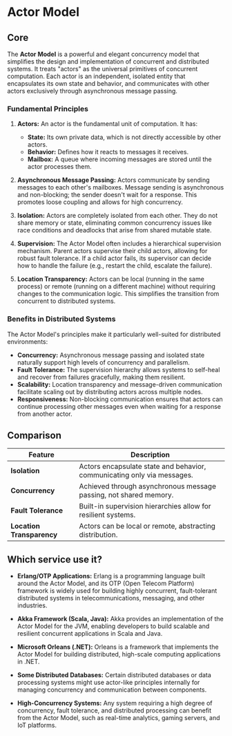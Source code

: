 # Actor Model

## Core

The **Actor Model** is a powerful and elegant concurrency model that simplifies the design and implementation of concurrent and distributed systems. It treats "actors" as the universal primitives of concurrent computation. Each actor is an independent, isolated entity that encapsulates its own state and behavior, and communicates with other actors exclusively through asynchronous message passing.

### Fundamental Principles

1.  **Actors:** An actor is the fundamental unit of computation. It has:
    *   **State:** Its own private data, which is not directly accessible by other actors.
    *   **Behavior:** Defines how it reacts to messages it receives.
    *   **Mailbox:** A queue where incoming messages are stored until the actor processes them.

2.  **Asynchronous Message Passing:** Actors communicate by sending messages to each other's mailboxes. Message sending is asynchronous and non-blocking; the sender doesn't wait for a response. This promotes loose coupling and allows for high concurrency.

3.  **Isolation:** Actors are completely isolated from each other. They do not share memory or state, eliminating common concurrency issues like race conditions and deadlocks that arise from shared mutable state.

4.  **Supervision:** The Actor Model often includes a hierarchical supervision mechanism. Parent actors supervise their child actors, allowing for robust fault tolerance. If a child actor fails, its supervisor can decide how to handle the failure (e.g., restart the child, escalate the failure).

5.  **Location Transparency:** Actors can be local (running in the same process) or remote (running on a different machine) without requiring changes to the communication logic. This simplifies the transition from concurrent to distributed systems.

### Benefits in Distributed Systems

The Actor Model's principles make it particularly well-suited for distributed environments:

-   **Concurrency:** Asynchronous message passing and isolated state naturally support high levels of concurrency and parallelism.
-   **Fault Tolerance:** The supervision hierarchy allows systems to self-heal and recover from failures gracefully, making them resilient.
-   **Scalability:** Location transparency and message-driven communication facilitate scaling out by distributing actors across multiple nodes.
-   **Responsiveness:** Non-blocking communication ensures that actors can continue processing other messages even when waiting for a response from another actor.

## Comparison

| Feature | Description |
|---|---|
| **Isolation** | Actors encapsulate state and behavior, communicating only via messages. |
| **Concurrency** | Achieved through asynchronous message passing, not shared memory. |
| **Fault Tolerance** | Built-in supervision hierarchies allow for resilient systems. |
| **Location Transparency** | Actors can be local or remote, abstracting distribution. |

## Which service use it?



-   **Erlang/OTP Applications:** Erlang is a programming language built around the Actor Model, and its OTP (Open Telecom Platform) framework is widely used for building highly concurrent, fault-tolerant distributed systems in telecommunications, messaging, and other industries.

-   **Akka Framework (Scala, Java):** Akka provides an implementation of the Actor Model for the JVM, enabling developers to build scalable and resilient concurrent applications in Scala and Java.

-   **Microsoft Orleans (.NET):** Orleans is a framework that implements the Actor Model for building distributed, high-scale computing applications in .NET.

-   **Some Distributed Databases:** Certain distributed databases or data processing systems might use actor-like principles internally for managing concurrency and communication between components.

-   **High-Concurrency Systems:** Any system requiring a high degree of concurrency, fault tolerance, and distributed processing can benefit from the Actor Model, such as real-time analytics, gaming servers, and IoT platforms.